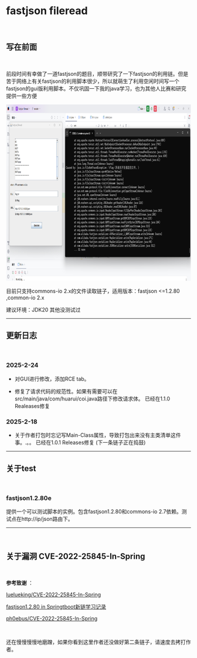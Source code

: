 # fastjson fileread

<br>

## 写在前面

<br>

前段时间有幸做了一道fastjson的题目，顺带研究了一下fastjson的利用链。但是苦于网络上有关fastjson的利用脚本很少，所以就萌生了利用空闲时间写一个fastjson的gui版利用脚本。不仅巩固一下我的java学习，也为其他人比赛和研究提供一些方便


<img src="2.png" width="880" height="480">


<br>


目前只支持commons-io 2.x的文件读取链子，适用版本：fastjson <=1.2.80 ,common-io 2.x

建议环境：JDK20
其他没测试过

--------------------------------------------------------

## 更新日志

<br>

### 2025-2-24

* 对GUI进行修改，添加RCE tab。

* 修复了请求代码的规范性。如果有需要可以在src/main/java/com/huarui/coi.java路径下修改请求体。
已经在1.1.0 Realeases修复

### 2025-2-18
* 关于作者打包时忘记写Main-Class属性，导致打包出来没有主类清单这件事。.。。
已经在1.0.1 Releases修复
(下一条链子正在捣鼓)

--------------------------------------------------------
## 关于test

<br>

### fastjson1.2.80e

提供一个可以测试脚本的实例。包含fastjson1.2.80和commons-io 2.7依赖。测试点在http://ip/json路由下。

--------------------------------------------------------

<br>

## 关于漏洞 CVE-2022-25845-In-Spring

<br>

**参考致谢** ：

[luelueking/CVE-2022-25845-In-Spring](https://github.com/luelueking/CVE-2022-25845-In-Spring)

[fastjson1.2.80 in Springtboot新链学习记录](https://xz.aliyun.com/t/16708)

[ph0ebus/CVE-2022-25845-In-Spring](https://github.com/ph0ebus/CVE-2022-25845-In-Spring)

<br>

还在慢慢慢慢地磨蹭，如果你看到这里作者还没做好第二条链子，请速度去拷打作者。
